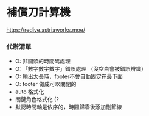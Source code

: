 # 補償刀計算機
https://redive.astriaworks.moe/


### 代辦清單
- O: 非開頭的時間碼處理
- O: 「數字數字數字」錯誤處理 （沒空白會被錯誤辨識）
- O: 輸出太長時，footer不會自動固定在最下面
- O: footer 做成可以關閉的
- auto 格式化
- 關鍵角色格式化 (?
- 默認時間軸是依序的，時間歸零後添加刪節線
